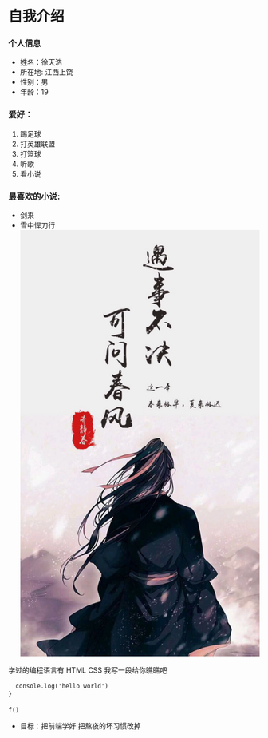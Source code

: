 # 自我介绍
### 个人信息
* 姓名：徐天浩
* 所在地: 江西上饶
* 性别：男
* 年龄：19

### 爱好：
1. 踢足球
2. 打英雄联盟
3. 打篮球
4. 听歌
5. 看小说

### 最喜欢的小说:
* 剑来
* 雪中悍刀行
  ![一张图片](1.jpg)
  
学过的编程语言有 HTML CSS 我写一段给你瞧瞧吧
``` function f(){
  console.log('hello world')
}

f()  
```
* 目标：把前端学好 把熬夜的坏习惯改掉

